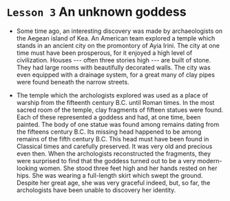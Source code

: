 # `Lesson 3` An unknown goddess

* Some time ago, an interesting discovery was made by archaeologists on the Aegean island of Kea. An American team explored a temple which stands in an ancient city on the promontory of Ayia Irini. The city at one time must have been prosperous, for it enjoyed a high level of civilization. Houses --- often three stories high --- are built of stone. They had large rooms with beautifully decorated walls. The city was even equipped with a drainage system, for a great many of clay pipes were found beneath the narrow streets.

* The temple which the archologists explored was used as a place of warship from the fifteenth century B.C. until Roman times. In the most sacred room of the temple, clay fragments of fifteen statues were found. Each of these represented a goddess and had, at one time, been painted. The body of one statue was found among remains dating from the fifteens century B.C. Its missing head happened to be among remains of the fifth century B.C. This head must have been found in Classical times and carefully preserved. It was very old and precious even then. When the archologists reconstructed the fragments, they were surprised to find that the goddess turned out to be a very modern-looking women. She stood three feet high and her hands rested on her hips. She was wearing a full-length skirt which swept the ground. Despite her great age, she was very graceful indeed, but, so far, the archologists have been unable to discovery her identity.


